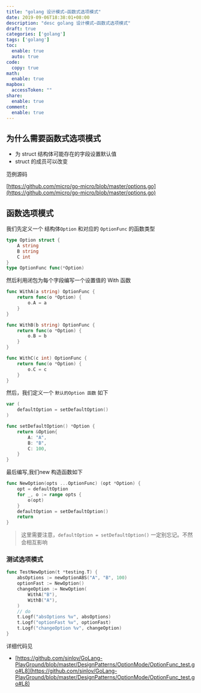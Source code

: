 ```yaml
---
title: "golang 设计模式–函数式选项模式"
date: 2019-09-06T18:38:01+08:00
description: "desc golang 设计模式–函数式选项模式"
draft: true
categories: ['golang']
tags: ['golang']
toc:
  enable: true
  auto: true
code:
  copy: true
math:
  enable: true
mapbox:
  accessToken: ""
share:
  enable: true
comment:
  enable: true
---
```


## 为什么需要函数式选项模式

- 为 struct 结构体可能存在的字段设置默认值
- struct 的成员可以改变

范例源码

[https://github.com/micro/go-micro/blob/master/options.go](https://github.com/micro/go-micro/blob/master/options.go)

## 函数选项模式

我们先定义一个 结构体`Option` 和对应的 `OptionFunc` 的函数类型

```go
type Option struct {
    A string
    B string
    C int
}
type OptionFunc func(*Option)
```

然后利用闭包为每个字段编写一个设置值的 With 函数

```go
func WithA(a string) OptionFunc {
    return func(o *Option) {
        o.A = a
    }
}

func WithB(b string) OptionFunc {
    return func(o *Option) {
        o.B = b
    }
}

func WithC(c int) OptionFunc {
    return func(o *Option) {
        o.C = c
    }
}
```

然后，我们定义一个 `默认的Option 函数` 如下

```go
var (
    defaultOption = setDefaultOption()
)

func setDefaultOption() *Option {
    return &Option{
        A: "A",
        B: "B",
        C: 100,
    }
}
```

最后编写,我们new 构造函数如下

```go
func NewOption(opts ...OptionFunc) (opt *Option) {
    opt = defaultOption
    for _, o := range opts {
        o(opt)
    }
    defaultOption = setDefaultOption()
    return
}
```

> 这里需要注意，`defaultOption = setDefaultOption()` 一定别忘记。不然会相互影响

### 测试选项模式

```go
func TestNewOption(t *testing.T) {
    absOptions := newOptionABS("A", "B", 100)
    optionFast := NewOption()
    changeOption := NewOption(
        WithA("B"),
        WithB("A"),
    )
    // do
    t.Logf("absOptions %v", absOptions)
    t.Logf("optionFast %v", optionFast)
    t.Logf("changeOption %v", changeOption)
}
```

详细代码见

- [https://github.com/sinlov/GoLang-PlayGround/blob/master/DesignPatterns/OptionMode/OptionFunc_test.go#L8](https://github.com/sinlov/GoLang-PlayGround/blob/master/DesignPatterns/OptionMode/OptionFunc_test.go#L8)
